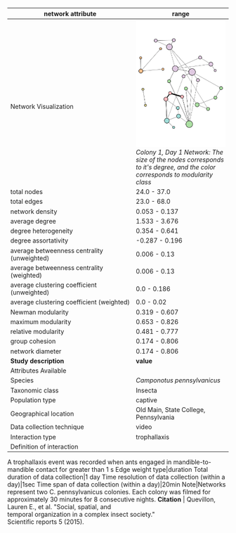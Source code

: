 network attribute|range
---|---
<img width=2500> Network Visualization | ![NetworkImage](/Networks/Network%20Visualizations/ant_quevillon_colony1_day1.png) *Colony 1, Day 1 Network: The size of the nodes corresponds to it's degree, and the color corresponds to modularity class*
total nodes|24.0 - 37.0
total edges|23.0 - 68.0
network density|0.053 - 0.137
average degree|1.533 - 3.676
degree heterogeneity|0.354 - 0.641
degree assortativity|-0.287 - 0.196
average betweenness centrality (unweighted)|0.006 - 0.13
average betweenness centrality (weighted)|0.006 - 0.13
average clustering coefficient (unweighted)|0.0 - 0.186
average clustering coefficient (weighted)|0.0 - 0.02
Newman modularity|0.319 - 0.607
maximum modularity|0.653 - 0.826
relative modularity|0.481 - 0.777
group cohesion|0.174 - 0.806
network diameter|0.174 - 0.806
**Study description**|**value**
Attributes Available|
Species|*Camponotus pennsylvanicus*
Taxonomic class|Insecta
Population type|captive
Geographical location|Old Main, State College, Pennsylvania
Data collection technique|video
Interaction type|trophallaxis
Definition of interaction|
A trophallaxis event was recorded when ants engaged in mandible-to-mandible contact for greater than 1 s
Edge weight type|duration
Total duration of data collection|1 day
Time resolution of data collection (within a day)|1sec
Time span of data collection (within a day)|20min
Note|Networks represent two C. pennsylvanicus colonies. Each colony was filmed for approximately 30 minutes for 8 consecutive nights.
**Citation** | Quevillon, Lauren E., et al. "Social, spatial, and <br> temporal organization in a complex insect society." <br> Scientific reports 5 (2015).
